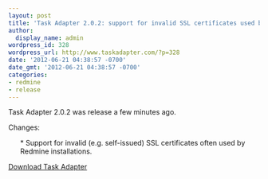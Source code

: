 ```yaml
---
layout: post
title: 'Task Adapter 2.0.2: support for invalid SSL certificates used by Redmine servers'
author:
  display_name: admin
wordpress_id: 328
wordpress_url: http://www.taskadapter.com/?p=328
date: '2012-06-21 04:38:57 -0700'
date_gmt: '2012-06-21 04:38:57 -0700'
categories:
- redmine
- release
---
```

<p>Task Adapter 2.0.2 was release a few minutes ago.

Changes:</p>
<ul>
* Support for invalid (e.g. self-issued) SSL certificates often used by Redmine installations.

</ul>

<a href="/download">Download Task Adapter</a></p>
